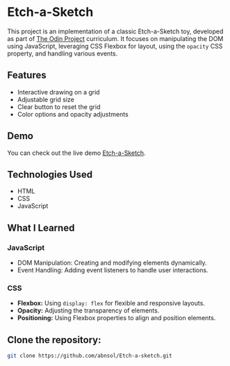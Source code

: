 # Etch-a-Sketch


This project is an implementation of a classic Etch-a-Sketch toy, developed as part of [The Odin Project](https://www.theodinproject.com/) curriculum. It focuses on manipulating the DOM using JavaScript, leveraging CSS Flexbox for layout, using the `opacity` CSS property, and handling various events.

## Features

- Interactive drawing on a grid
- Adjustable grid size
- Clear button to reset the grid
- Color options and opacity adjustments

## Demo

You can check out the live demo [Etch-a-Sketch](https://abnsol.github.io/Etch-a-Sketch).

## Technologies Used

- HTML
- CSS
- JavaScript

## What I Learned

### JavaScript

- DOM Manipulation: Creating and modifying elements dynamically.
- Event Handling: Adding event listeners to handle user interactions.

### CSS

- **Flexbox:** Using `display: flex` for flexible and responsive layouts.
- **Opacity:** Adjusting the transparency of elements.
- **Positioning:** Using Flexbox properties to align and position elements.

## Clone the repository:
   ```bash
   git clone https://github.com/abnsol/Etch-a-sketch.git